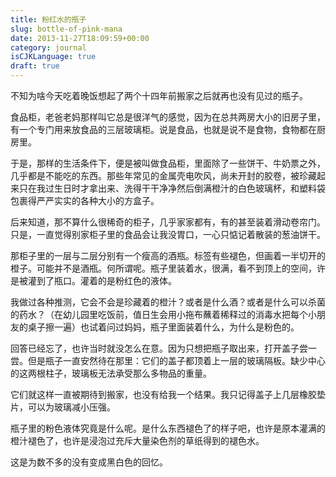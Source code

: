 ```yaml
---
title: 粉红水的瓶子
slug: bottle-of-pink-mana
date: 2013-11-27T18:09:59+00:00
category: journal
isCJKLanguage: true
draft: true
---
```

不知为啥今天吃着晚饭想起了两个十四年前搬家之后就再也没有见过的瓶子。

食品柜，老爸老妈那样叫它总是很洋气的感觉，因为在总共两房大小的旧房子里，有一个专门用来放食品的三层玻璃柜。说是食品，也就是说不是食物，食物都在厨房里。

于是，那样的生活条件下，便是被叫做食品柜，里面除了一些饼干、牛奶票之外，几乎都是不能吃的东西。那些年常见的金属壳电吹风，尚未开封的胶卷，被珍藏起来只在我过生日时才拿出来、洗得干干净净然后倒满橙汁的白色玻璃杯，和塑料袋包裹得严严实实的各种大小的方盒子。

后来知道，那不算什么很稀奇的柜子，几乎家家都有，有的甚至装着滑动卷帘门。只是，一直觉得别家柜子里的食品会让我没胃口，一心只惦记着散装的葱油饼干。

那柜子里的一层与二层分别有一个瘦高的酒瓶。标签有些褪色，但画着一半切开的橙子。可能并不是酒瓶。何所谓呢。瓶子里装着水，很满，看不到顶上的空间，许是被灌到了瓶口。灌着的是粉红色的液体。

我做过各种推测，它会不会是珍藏着的橙汁？或者是什么酒？或者是什么可以杀菌的药水？（在幼儿园里吃饭前，值日生会用小拖布蘸着稀释过的消毒水把每个小朋友的桌子擦一遍）也试着问过妈妈，瓶子里面装着什么，为什么是粉色的。

回答已经忘了，也许当时就没怎么在意。因为只想把瓶子取出来，打开盖子尝一尝。但是瓶子一直安然待在那里：它们的盖子都顶着上一层的玻璃隔板。缺少中心的这两根柱子，玻璃板无法承受那么多物品的重量。

它们就这样一直被期待到搬家，也没有给我一个结果。我只记得盖子上几层橡胶垫片，可以为玻璃减小压强。

瓶子里的粉色液体究竟是什么呢。是什么东西褪色了的样子吧，也许是原本灌满的橙汁褪色了，也许是浸泡过充斥大量染色剂的草纸得到的褪色水。

这是为数不多的没有变成黑白色的回忆。
